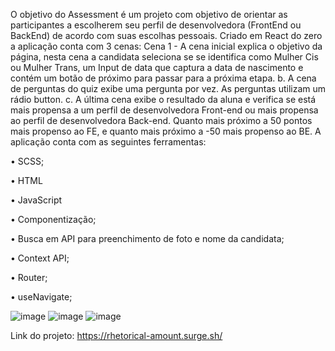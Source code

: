 O objetivo do Assessment é um projeto com objetivo de orientar as participantes a escolherem seu perfil de desenvolvedora (FrontEnd ou BackEnd) de acordo com suas escolhas pessoais.
Criado em React do zero a aplicação conta com 3 cenas: 
Cena 1 - A cena inicial explica o objetivo da página, nesta cena a candidata seleciona se se identifica como Mulher Cis ou Mulher Trans, um Input de data que captura a data de nascimento e contém um botão de próximo para passar para a próxima etapa.
b. A cena de perguntas do quiz exibe uma pergunta por vez. As perguntas utilizam um rádio button. 
c. A última cena exibe o resultado da aluna e verifica se está mais propensa a um perfil de desenvolvedora Front-end ou mais propensa ao perfil de desenvolvedora Back-end. Quanto mais próximo a 50 pontos mais propenso ao FE, e quanto mais próximo a -50 mais propenso ao BE.
A aplicação conta com as seguintes ferramentas:

•	SCSS;

•	HTML

•	JavaScript

•	Componentização;

•	Busca em API para preenchimento de foto e nome da candidata;

•	Context API;

•	Router;

•	useNavigate;



![image](https://user-images.githubusercontent.com/79485071/160219890-a3e44d4a-5745-472f-b3d9-70cbc90b51f4.png)
![image](https://user-images.githubusercontent.com/79485071/160219929-98b9c7c0-eafb-4c2a-985e-8d0bd933a33b.png)
![image](https://user-images.githubusercontent.com/79485071/160219955-59946166-fd8b-40ae-9169-722ecf979283.png)

Link do projeto: https://rhetorical-amount.surge.sh/
